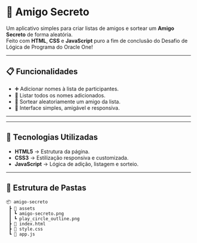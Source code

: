 # 🎁 Amigo Secreto

Um aplicativo simples para criar listas de amigos e sortear um **Amigo Secreto** de forma aleatória.  
Feito com **HTML**, **CSS** e **JavaScript** puro a fim de conclusão do Desafio de Lógica de Programa do Oracle One!

---

## 📋 Funcionalidades

- ➕ Adicionar nomes à lista de participantes.
- 📜 Listar todos os nomes adicionados.
- 🎲 Sortear aleatoriamente um amigo da lista.
- 📱 Interface simples, amigável e responsiva.

---

---

## 🚀 Tecnologias Utilizadas

- **HTML5** → Estrutura da página.
- **CSS3** → Estilização responsiva e customizada.
- **JavaScript** → Lógica de adição, listagem e sorteio.

---

## 📂 Estrutura de Pastas

```plaintext
📦 amigo-secreto
 ┣ 📂 assets
 ┃ ┗ amigo-secreto.png
 ┃ ┗ play_circle_outline.png
 ┣ 📜 index.html
 ┣ 📜 style.css
 ┗ 📜 app.js
